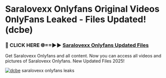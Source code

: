 # Saralovexx Onlyfans Original Videos 0nlyFans Leaked - Files Updated! (dcbe)

<h3>🔴 CLICK HERE 🌐==►► <a href="https://tinyurl.com/3hn5wdd3" rel="nofollow">Saralovexx Onlyfans Updated Files</a></h3>

Get Saralovexx Onlyfans and all content. Now you can access all videos and pictures of Saralovexx Onlyfans. New Updated Files 2025!

[![dcbe](https://i.imgur.com/4HnBqBT.gif)](https://tinyurl.com/3hn5wdd3)
saralovexx onlyfans leaks